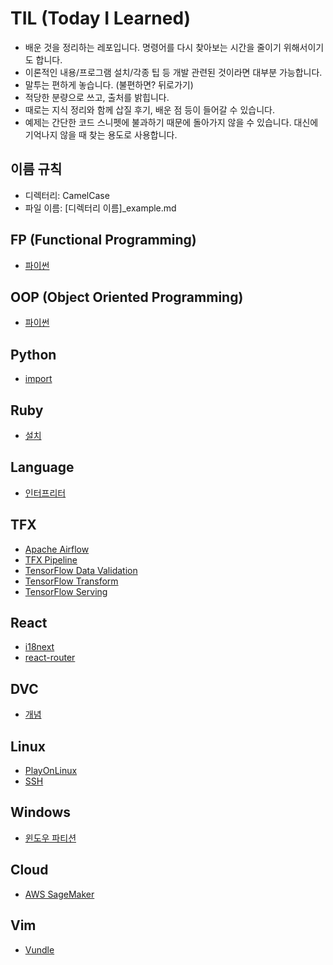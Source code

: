 # TIL (Today I Learned)

- 배운 것을 정리하는 레포입니다. 명령어를 다시 찾아보는 시간을 줄이기 위해서이기도 합니다.
- 이론적인 내용/프로그램 설치/각종 팁 등 개발 관련된 것이라면 대부분 가능합니다.
- 말투는 편하게 놓습니다. (불편하면? 뒤로가기)
- 적당한 분량으로 쓰고, 출처를 밝힙니다.
- 때로는 지식 정리와 함께 삽질 후기, 배운 점 등이 들어갈 수 있습니다.
- 예제는 간단한 코드 스니펫에 불과하기 때문에 돌아가지 않을 수 있습니다. 대신에 기억나지 않을 때 찾는 용도로 사용합니다.

## 이름 규칙

- 디렉터리: CamelCase
- 파일 이름: [디렉터리 이름]_example.md

## FP (Functional Programming)

- [파이썬](./FP/fp_python.md)

## OOP (Object Oriented Programming)

- [파이썬](./OOP/oop_python.md)

## Python

- [import](./Python/python_import.md)

## Ruby

- [설치](./Ruby/ruby_install.md)

## Language

- [인터프리터](./Language/interpreter.md)

## TFX

- [Apache Airflow](./TFX/tfx_apache_airflow.md)
- [TFX Pipeline](./TFX/tfx_tfx_pipeline.md)
- [TensorFlow Data Validation](./TFX/tfx_tfdv.md)
- [TensorFlow Transform](./TFX/tfx_tft.md)
- [TensorFlow Serving](./TFX/tfx_tf_serving.md)

## React

- [i18next](./React/react_i18next.md)
- [react-router](./React/react_router.md)

## DVC

- [개념](./DVC/dvc_concept.md)

## Linux

- [PlayOnLinux](./Linux/linux_playonlinux.md)
- [SSH](./Linux/ssh.md)

## Windows

- [윈도우 파티션](./Windows/windows_partition.md)

## Cloud

- [AWS SageMaker](./Cloud/aws_sagemaker.md)

## Vim

- [Vundle](./Vim/vim_vundle.md)
